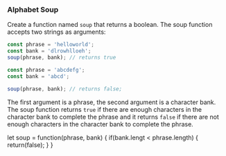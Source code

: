 ### Alphabet Soup

Create a function named `soup` that returns a boolean. The soup function accepts two strings as arguments:

```js
const phrase = 'helloworld';
const bank = 'dlrowhlloeh';
soup(phrase, bank); // returns true
```

```js
const phrase = 'abcdefg';
const bank = 'abcd';

soup(phrase, bank); // returns false;
```

The first argument is a phrase, the second argument is a character bank. The soup function returns `true` if there are enough characters in the character bank to complete
the phrase and it returns `false` if there are not enough characters in the character bank to complete the phrase.

let soup = function(phrase, bank) {
if(bank.lengt < phrase.length) {
return(false);
}
}
